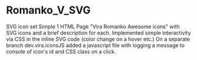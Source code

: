 # Romanko_V_SVG
SVG icon set
Simple 1 HTML Page "Vira Romanko Awesome icons" with SVG icons and a brief description for each.
Implemented simple interactivity via CSS in the inline SVG code (color change on a hover etc.)
On a separate branch dev.vira.iconsJS added a javascript file with logging a message to console of icon's id and CSS class on a click.
